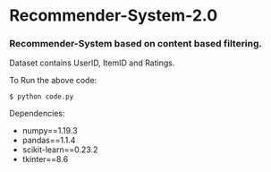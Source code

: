 # Recommender-System-2.0

### Recommender-System based on content based filtering.

Dataset contains UserID, ItemID and Ratings.


To Run the above code:
```
$ python code.py 
```

Dependencies:
- numpy==1.19.3
- pandas==1.1.4
- scikit-learn==0.23.2
- tkinter==8.6
